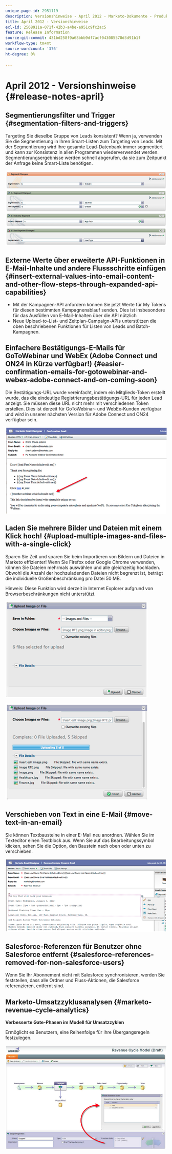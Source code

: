 ```yaml
---
unique-page-id: 2951119
description: Versionshinweise - April 2012 - Marketo-Dokumente - Produktdokumentation
title: April 2012 - Versionshinweise
exl-id: 2568911a-071f-42b3-a4be-e951c9fc2ac5
feature: Release Information
source-git-commit: 431bd258f9a68bbb9df7acf043085578d3d91b1f
workflow-type: tm+mt
source-wordcount: '376'
ht-degree: 0%

---
```


# April 2012 - Versionshinweise {#release-notes-april}

## Segmentierungsfilter und Trigger {#segmentation-filters-and-triggers}

Targeting Sie dieselbe Gruppe von Leads konsistent? Wenn ja, verwenden Sie die Segmentierung in Ihren Smart-Listen zum Targeting von Leads. Mit der Segmentierung wird Ihre gesamte Lead-Datenbank immer segmentiert und kann zur Konsistenz in allen Programmen wiederverwendet werden. Segmentierungsergebnisse werden schnell abgerufen, da sie zum Zeitpunkt der Anfrage keine Smart-Liste benötigen.

![](assets/image2014-9-23-10-3a3-3a57.png)

## Externe Werte über erweiterte API-Funktionen in E-Mail-Inhalte und andere Flussschritte einfügen {#insert-external-values-into-email-content-and-other-flow-steps-through-expanded-api-capabilities}

* Mit der Kampagnen-API anfordern können Sie jetzt Werte für My Tokens für diesen bestimmten Kampagnenablauf senden. Dies ist insbesondere für das Ausfüllen von E-Mail-Inhalten über die API nützlich
* Neue Upload-to-List- und Zeitplan-Campaign-APIs unterstützen die oben beschriebenen Funktionen für Listen von Leads und Batch-Kampagnen.

## Einfachere Bestätigungs-E-Mails für GoToWebinar und WebEx (Adobe Connect und ON24 in Kürze verfügbar!) {#easier-confirmation-emails-for-gotowebinar-and-webex-adobe-connect-and-on-coming-soon}

Die Bestätigungs-URL wurde vereinfacht, indem ein Mitglieds-Token erstellt wurde, das die eindeutige Registrierungsbestätigungs-URL für jeden Lead anzeigt. Sie müssen diese URL nicht mehr mit verschiedenen Token erstellen. Dies ist derzeit für GoToWebinar- und WebEx-Kunden verfügbar und wird in unserer nächsten Version für Adobe Connect und ON24 verfügbar sein.

![](assets/image2014-9-23-10-3a4-3a18.png)

## Laden Sie mehrere Bilder und Dateien mit einem Klick hoch! {#upload-multiple-images-and-files-with-a-single-click}

Sparen Sie Zeit und sparen Sie beim Importieren von Bildern und Dateien in Marketo effizienter! Wenn Sie Firefox oder Google Chrome verwenden, können Sie Dateien mehrmals auswählen und alle gleichzeitig hochladen. Obwohl die Anzahl der hochzuladenden Dateien nicht begrenzt ist, beträgt die individuelle Größenbeschränkung pro Datei 50 MB.

Hinweis: Diese Funktion wird derzeit in Internet Explorer aufgrund von Browserbeschränkungen nicht unterstützt.

![](assets/image2014-9-23-10-3a4-3a32.png)

![](assets/image2014-9-23-10-3a4-3a46.png)

## Verschieben von Text in eine E-Mail {#move-text-in-an-email}

Sie können Textbausteine in einer E-Mail neu anordnen. Wählen Sie im Texteditor einen Textblock aus. Wenn Sie auf das Bearbeitungssymbol klicken, sehen Sie die Option, den Baustein nach oben oder unten zu verschieben.

![](assets/image2014-9-23-10-3a5-3a1.png)

## Salesforce-Referenzen für Benutzer ohne Salesforce entfernt {#salesforce-references-removed-for-non-salesforce-users}

Wenn Sie Ihr Abonnement nicht mit Salesforce synchronisieren, werden Sie feststellen, dass alle Ordner und Fluss-Aktionen, die Salesforce referenzieren, entfernt sind.

## Marketo-Umsatzzyklusanalysen {#marketo-revenue-cycle-analytics}

**Verbesserte Gate-Phasen im Modell für Umsatzzyklen**

Ermöglicht es Benutzern, eine Reihenfolge für ihre Übergangsregeln festzulegen.

![](assets/image2014-9-23-10-3a5-3a17.png)

